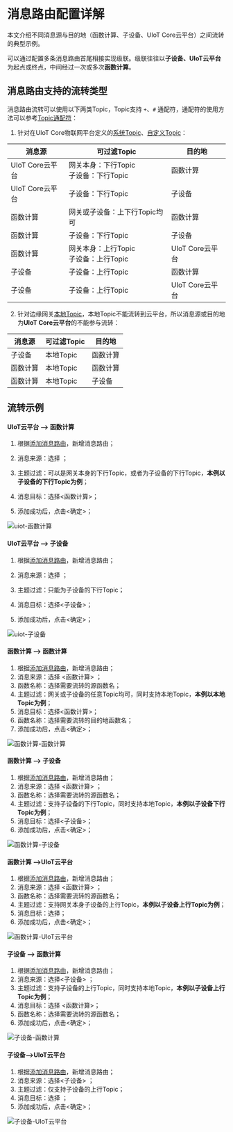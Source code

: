 # 消息路由配置详解

本文介绍不同消息源与目的地（函数计算、子设备、UIoT Core云平台）之间流转的典型示例。

可以通过配置多条消息路由首尾相接实现级联。级联往往以**子设备、UIoT云平台**为起点或终点，中间经过一次或多次**函数计算**。

## 消息路由支持的流转类型

消息路由流转可以使用以下两类Topic，Topic支持 `+`、`#` 通配符，通配符的使用方法可以参考[Topic通配符](https://docs.ucloud.cn/iot/uiot-core/console_guide/product_device/topic?id=topic通配符)：

1. 针对在UIoT Core物联网平台定义的[系统Topic]()、[自定义Topic]()：

| 消息源          | 可过滤Topic                                   | 目的地          |
| --------------- | --------------------------------------------- | --------------- |
| UIoT Core云平台 | 网关本身：下行Topic<br>    子设备：下行Topic  | 函数计算        |
| UIoT Core云平台 | 子设备：下行Topic                             | 子设备          |
| 函数计算        | 网关或子设备：上下行Topic均可                 | 函数计算        |
| 函数计算        | 子设备：下行Topic                             | 子设备          |
| 函数计算        | 网关本身：上行Topic<br/>    子设备：上行Topic | UIoT Core云平台 |
| 子设备          | 子设备：上行Topic                             | 函数计算        |
| 子设备          | 子设备：上行Topic                             | UIoT Core云平台 |

2. 针对边缘网关[本地Topic]()，本地Topic不能流转到云平台，所以消息源或目的地为**UIoT Core云平台**的不能参与流转：

| 消息源   | 可过滤Topic | 目的地   |
| -------- | ----------- | -------- |
| 子设备   | 本地Topic   | 函数计算 |
| 函数计算 | 本地Topic   | 函数计算 |
| 函数计算 | 本地Topic   | 子设备   |

## 流转示例

#### UIoT云平台 ——> 函数计算

1. 根据[添加消息路由]()，新增消息路由；

2. 消息来源：选择 <IoT Core> ；

3. 主题过滤：可以是网关本身的下行Topic，或者为子设备的下行Topic，**本例以子设备的下行Topic为例**；

4. 消息目标：选择<函数计算>；

5. 添加成功后，点击<确定>；

![uiot-函数计算](../../images/uiot-函数计算.png)

#### UIoT云平台 ——> 子设备

1. 根据[添加消息路由]()，新增消息路由；

2. 消息来源：选择 <IoT Core> ；

3. 主题过滤：只能为子设备的下行Topic；

4. 消息目标：选择<子设备>；

5. 添加成功后，点击<确定>；

![uiot-子设备](../../images/uiot-子设备.png)

#### 函数计算 ——> 函数计算

1. 根据[添加消息路由]()，新增消息路由；
2. 消息来源：选择 <函数计算> ；
3. 函数名称：选择需要流转的源函数名；
4. 主题过滤：网关或子设备的任意Topic均可，同时支持本地Topic，**本例以本地Topic为例**；
5. 消息目标：选择<函数计算>；
6. 函数名称：选择需要流转的目的地函数名；
7. 添加成功后，点击<确定>；

![函数计算-函数计算](../../images/函数计算-函数计算.png)

#### 函数计算 ——> 子设备

1. 根据[添加消息路由]()，新增消息路由；
2. 消息来源：选择 <函数计算> ；
3. 函数名称：选择需要流转的源函数名；
4. 主题过滤：支持子设备的下行Topic，同时支持本地Topic，**本例以子设备下行Topic为例**；
5. 消息目标：选择<子设备>；
6. 添加成功后，点击<确定>；

![函数计算-子设备](../../images/函数计算-子设备.png)

#### 函数计算 ——>UIoT云平台

1. 根据[添加消息路由]()，新增消息路由；
2. 消息来源：选择 <函数计算> ；
3. 函数名称：选择需要流转的源函数名；
4. 主题过滤：支持网关本身子设备的上行Topic，**本例以子设备上行Topic为例**；
5. 消息目标：选择<IoT Core>；
6. 添加成功后，点击<确定>；

![函数计算-UIoT云平台](../../images/函数计算-UIoT云平台.png)

#### 子设备 ——> 函数计算

1. 根据[添加消息路由]()，新增消息路由；
2. 消息来源：选择<子设备> ；
3. 主题过滤：支持子设备的上行Topic，同时支持本地Topic，**本例以子设备上行Topic为例**；
4. 消息目标：选择 <函数计算>；
5. 函数名称：选择需要流转的源函数名；
6. 添加成功后，点击<确定>；

![子设备-函数计算](../../images/子设备-函数计算.png)

#### 子设备——>UIoT云平台

1. 根据[添加消息路由]()，新增消息路由；
2. 消息来源：选择<子设备> ；
3. 主题过滤：仅支持子设备的上行Topic；
4. 消息目标：选择 <IoT Core>；
5. 添加成功后，点击<确定>；

![子设备-UIoT云平台](../../images/子设备-UIoT云平台.png)
